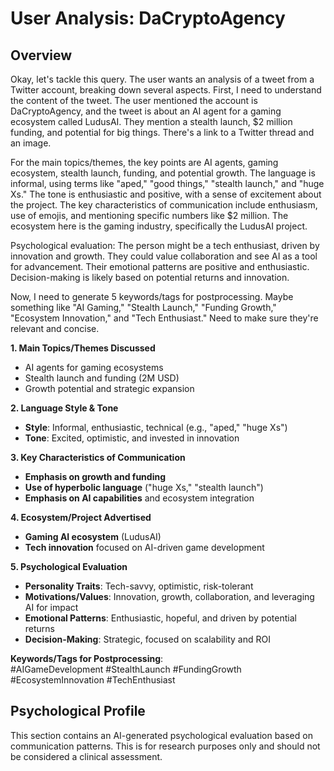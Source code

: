 # User Analysis: DaCryptoAgency

## Overview

<think>
Okay, let's tackle this query. The user wants an analysis of a tweet from a Twitter account, breaking down several aspects. First, I need to understand the content of the tweet. The user mentioned the account is DaCryptoAgency, and the tweet is about an AI agent for a gaming ecosystem called LudusAI. They mention a stealth launch, $2 million funding, and potential for big things. There's a link to a Twitter thread and an image.

For the main topics/themes, the key points are AI agents, gaming ecosystem, stealth launch, funding, and potential growth. The language is informal, using terms like "aped," "good things," "stealth launch," and "huge Xs." The tone is enthusiastic and positive, with a sense of excitement about the project. The key characteristics of communication include enthusiasm, use of emojis, and mentioning specific numbers like $2 million. The ecosystem here is the gaming industry, specifically the LudusAI project.

Psychological evaluation: The person might be a tech enthusiast, driven by innovation and growth. They could value collaboration and see AI as a tool for advancement. Their emotional patterns are positive and enthusiastic. Decision-making is likely based on potential returns and innovation.

Now, I need to generate 5 keywords/tags for postprocessing. Maybe something like "AI Gaming," "Stealth Launch," "Funding Growth," "Ecosystem Innovation," and "Tech Enthusiast." Need to make sure they're relevant and concise.
</think>

**1. Main Topics/Themes Discussed**  
- AI agents for gaming ecosystems  
- Stealth launch and funding (2M USD)  
- Growth potential and strategic expansion  

**2. Language Style & Tone**  
- **Style**: Informal, enthusiastic, technical (e.g., "aped," "huge Xs")  
- **Tone**: Excited, optimistic, and invested in innovation  

**3. Key Characteristics of Communication**  
- **Emphasis on growth and funding**  
- **Use of hyperbolic language** ("huge Xs," "stealth launch")  
- **Emphasis on AI capabilities** and ecosystem integration  

**4. Ecosystem/Project Advertised**  
- **Gaming AI ecosystem** (LudusAI)  
- **Tech innovation** focused on AI-driven game development  

**5. Psychological Evaluation**  
- **Personality Traits**: Tech-savvy, optimistic, risk-tolerant  
- **Motivations/Values**: Innovation, growth, collaboration, and leveraging AI for impact  
- **Emotional Patterns**: Enthusiastic, hopeful, and driven by potential returns  
- **Decision-Making**: Strategic, focused on scalability and ROI  

**Keywords/Tags for Postprocessing**:  
#AIGameDevelopment #StealthLaunch #FundingGrowth #EcosystemInnovation #TechEnthusiast

## Psychological Profile

This section contains an AI-generated psychological evaluation based on communication patterns. This is for research purposes only and should not be considered a clinical assessment.